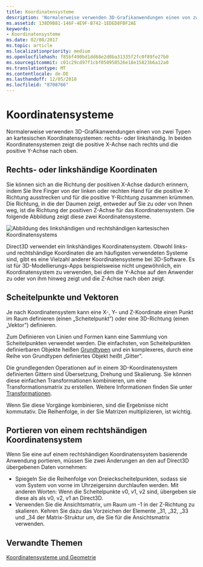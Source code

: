 ```yaml
---
title: Koordinatensysteme
description: 'Normalerweise verwenden 3D-Grafikanwendungen einen von zwei Typen an kartesischen Koordinatensystemen: rechts- oder linkshändig. In beiden Koordinatensystemen zeigt die positive X-Achse nach rechts und die positive Y-Achse nach oben.'
ms.assetid: 138D9B81-146F-4E9F-B742-1EDED8FBF2AE
keywords:
- Koordinatensysteme
ms.date: 02/08/2017
ms.topic: article
ms.localizationpriority: medium
ms.openlocfilehash: f85bf490bd1dd68e2d0ba31335f2fc0f89fe27b0
ms.sourcegitcommit: c01c29cd97f1cbf050950526e18e15823b6a12a0
ms.translationtype: MT
ms.contentlocale: de-DE
ms.lasthandoff: 12/05/2018
ms.locfileid: "8708766"
---
```

# <a name="coordinate-systems"></a>Koordinatensysteme


Normalerweise verwenden 3D-Grafikanwendungen einen von zwei Typen an kartesischen Koordinatensystemen: rechts- oder linkshändig. In beiden Koordinatensystemen zeigt die positive X-Achse nach rechts und die positive Y-Achse nach oben.

## <a name="span-idleftandrighthandedcoordinatesspanspan-idleftandrighthandedcoordinatesspanspan-idleftandrighthandedcoordinatesspanleft-and-right-handed-coordinates"></a><span id="Left_and_right_handed_coordinates"></span><span id="left_and_right_handed_coordinates"></span><span id="LEFT_AND_RIGHT_HANDED_COORDINATES"></span>Rechts- oder linkshändige Koordinaten


Sie können sich an die Richtung der positiven X-Achse dadurch erinnern, indem Sie Ihre Finger von der linken oder rechten Hand für die positive X-Richtung ausstrecken und für die positive Y-Richtung zusammen krümmen. Die Richtung, in die der Daumen zeigt, entweder auf Sie zu oder von Ihnen weg, ist die Richtung der positiven Z-Achse für das Koordinatensystem. Die folgende Abbildung zeigt diese zwei Koordinatensysteme.

![Abbildung des linkshändigen und rechtshändigen kartesischen Koordinatensystems](images/leftrght.png)

Direct3D verwendet ein linkshändiges Koordinatensystem. Obwohl links- und rechtshändige Koordinaten die am häufigsten verwendeten Systeme sind, gibt es eine Vielzahl anderer Koordinatensysteme bei 3D-Software. Es ist für 3D-Modellierungs-Apps beispielsweise nicht ungewöhnlich, ein Koordinatensystem zu verwenden, bei dem die Y-Achse auf den Anwender zu oder von ihm hinweg zeigt und die Z-Achse nach oben zeigt.

## <a name="span-idverticesandvectorsspanspan-idverticesandvectorsspanspan-idverticesandvectorsspanvertices-and-vectors"></a><span id="Vertices_and_vectors"></span><span id="vertices_and_vectors"></span><span id="VERTICES_AND_VECTORS"></span>Scheitelpunkte und Vektoren


Je nach Koordinatensystem kann eine X-, Y- und Z-Koordinate einen Punkt im Raum definieren (einen „Scheitelpunkt”) oder eine 3D-Richtung (einen „Vektor”) definieren.

Zum Definieren von Linien und Formen kann eine Sammlung von Scheitelpunkten verwendet werden. Die einfachsten, von Scheitelpunkten definierbaren Objekte heißen [Grundtypen](primitives.md) und ein komplexeres, durch eine Reihe von Grundtypen definiertes Objekt heißt „Gitter”.

Die grundlegenden Operationen auf in einem 3D-Koordinatensystem definierten Gittern sind Übersetzung, Drehung und Skalierung. Sie können diese einfachen Transformationen kombinieren, um eine Transformationsmatrix zu erstellen. Weitere Informationen finden Sie unter [Transformationen](transforms.md).

Wenn Sie diese Vorgänge kombinieren, sind die Ergebnisse nicht kommutativ. Die Reihenfolge, in der Sie Matrizen multiplizieren, ist wichtig.

## <a name="span-idportingfromaright-handedcoordinatesystemspanspan-idportingfromaright-handedcoordinatesystemspanspan-idportingfromaright-handedcoordinatesystemspanporting-from-a-right-handed-coordinate-system"></a><span id="Porting_from_a_right-handed_coordinate_system"></span><span id="porting_from_a_right-handed_coordinate_system"></span><span id="PORTING_FROM_A_RIGHT-HANDED_COORDINATE_SYSTEM"></span>Portieren von einem rechtshändigen Koordinatensystem


Wenn Sie eine auf einem rechtshändigen Koordinatensystem basierende Anwendung portieren, müssen Sie zwei Änderungen an den auf Direct3D übergebenen Daten vornehmen:

-   Spiegeln Sie die Reihenfolge von Dreieckscheitelpunkten, sodass sie vom System von vorne im Uhrzeigersinn durchlaufen werden. Mit anderen Worten: Wenn die Scheitelpunkte v0, v1, v2 sind, übergeben sie diese als als v0, v2, v1 an Direct3D.
-   Verwenden Sie die Ansichtsmatrix, um Raum um -1 in der Z-Richtung zu skalieren. Kehren Sie dazu das Vorzeichen der Elemente \_31, \_32, \_33 und \_34 der Matrix-Struktur um, die Sie für die Ansichtsmatrix verwenden.

## <a name="span-idrelated-topicsspanrelated-topics"></a><span id="related-topics"></span>Verwandte Themen


[Koordinatensysteme und Geometrie](coordinate-systems-and-geometry.md)

 

 




